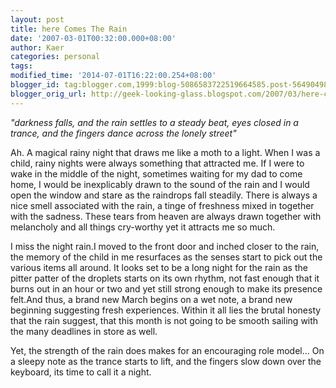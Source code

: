 ```yaml
---
layout: post
title: here Comes The Rain
date: '2007-03-01T00:32:00.000+08:00'
author: Kaer
categories: personal
tags: 
modified_time: '2014-07-01T16:22:00.254+08:00'
blogger_id: tag:blogger.com,1999:blog-5086583722519664585.post-5649049823964361944
blogger_orig_url: http://geek-looking-glass.blogspot.com/2007/03/here-comes-rain.html
---
```


_"darkness falls, and the rain settles to a steady beat, 
eyes closed in a trance, and the fingers dance across the lonely street"_

Ah. A magical rainy night that draws me like a moth to a light. When I was 
a child, rainy nights were always something that attracted me. If I were 
to wake in the middle of the night, sometimes 
waiting for my dad to come home, I would be inexplicably drawn to the sound of 
the rain and I would open the window and stare as the raindrops fall steadily. 
There is always a nice smell associated with the rain, a tinge of freshness 
mixed in together with the sadness. These tears from heaven are always drawn 
together with melancholy and all things cry-worthy yet it attracts me so much. 

I miss the night rain.I moved to the front door and inched 
closer to the rain, the memory of the child in me resurfaces as the senses 
start to pick out the various items all around. It looks set to be a long 
night for the rain as the pitter patter of the droplets starts on its own 
rhythm, not fast enough that it burns out in an hour or two and yet still 
strong enough to make its presence felt.And thus, a brand new March begins on a 
wet note, a brand new beginning suggesting fresh experiences. Within it all 
lies the brutal honesty that the rain suggest, that this month is not going to 
be smooth sailing with the many deadlines in store as well.

Yet, the strength of the rain does makes for an 
encouraging role model... On a sleepy note as the trance starts to lift, and 
the fingers slow down over the keyboard, its time to call it a night.